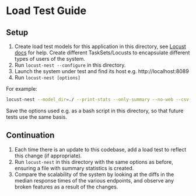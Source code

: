 # Load Test Guide

## Setup

1. Create load test models for this application in this directory, see [Locust docs](https://docs.locust.io/en/stable/) for help. Create different TaskSets/Locusts to encapsulate different types of users of the system.
2. Run `locust-nest --configure` in this directory.
3. Launch the system under test and find its host e.g. http://localhost:8089
4. Run `locust-nest [options]`

For example: 
```bash
locust-nest --model_dir=./ --print-stats --only-summary --no-web --csv-base-name=`date +%Y-%m-%d.%H:%M:%S` --run-time=30s --clients=1 --hatch-rate=1`
```

Save the options used e.g. as a bash script in this directory, so that future tests use the same basis.

## Continuation

1. Each time there is an update to this codebase, add a load test to reflect this change (if appropriate).
2. Run `locust-nest` in this directory with the same options as before, ensuring a file with summary statistics is created.
3. Compare the scalability of the system by looking at the diffs in the median response times of the various endpoints, and observe any broken features as a result of the changes.